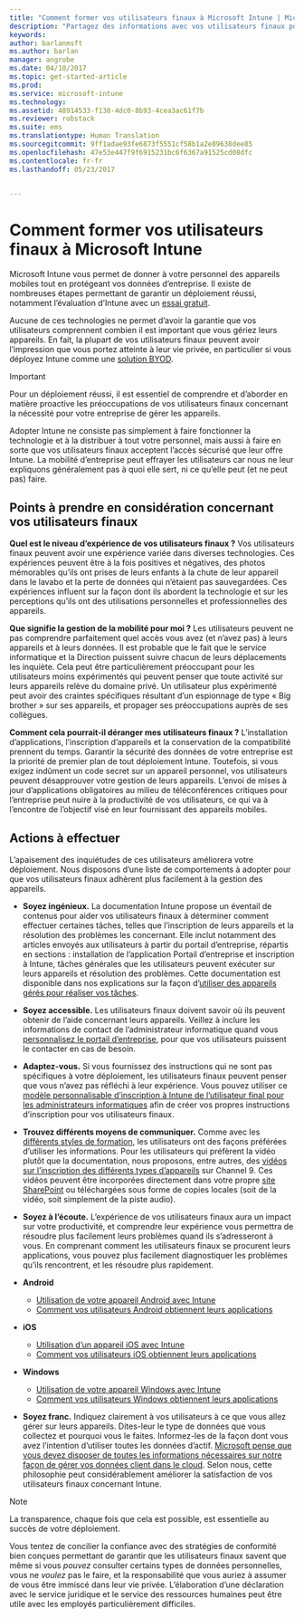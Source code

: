 ```yaml
---
title: "Comment former vos utilisateurs finaux à Microsoft Intune | Microsoft Intune"
description: "Partagez des informations avec vos utilisateurs finaux pour réussir le déploiement d’Intune."
keywords: 
author: barlanmsft
ms.author: barlan
manager: angrobe
ms.date: 04/10/2017
ms.topic: get-started-article
ms.prod: 
ms.service: microsoft-intune
ms.technology: 
ms.assetid: 48914533-f138-4dc0-8b93-4cea3ac61f7b
ms.reviewer: robstack
ms.suite: ems
ms.translationtype: Human Translation
ms.sourcegitcommit: 9ff1adae93fe6873f5551cf58b1a2e89638dee85
ms.openlocfilehash: 47e53e447f9f6915231bc6f6367a91525cd08dfc
ms.contentlocale: fr-fr
ms.lasthandoff: 05/23/2017


---
```


# <a name="how-to-educate-your-end-users-about-microsoft-intune"></a>Comment former vos utilisateurs finaux à Microsoft Intune

Microsoft Intune vous permet de donner à votre personnel des appareils mobiles tout en protégeant vos données d’entreprise. Il existe de nombreuses étapes permettant de garantir un déploiement réussi, notamment l’évaluation d’Intune avec un [essai gratuit](/intune-classic/develop/intune-app-sdk).

Aucune de ces technologies ne permet d’avoir la garantie que vos utilisateurs comprennent combien il est important que vous gériez leurs appareils. En fait, la plupart de vos utilisateurs finaux peuvent avoir l’impression que vous portez atteinte à leur vie privée, en particulier si vous déployez Intune comme une [solution BYOD](/enterprise-mobility-security/solutions/byod-design-considerations-guide).

> [!Important]
> Pour un déploiement réussi, il est essentiel de comprendre et d’aborder en matière proactive les préoccupations de vos utilisateurs finaux concernant la nécessité pour votre entreprise de gérer les appareils.

Adopter Intune ne consiste pas simplement à faire fonctionner la technologie et à la distribuer à tout votre personnel, mais aussi à faire en sorte que vos utilisateurs finaux acceptent l’accès sécurisé que leur offre Intune. La mobilité d’entreprise peut effrayer les utilisateurs car nous ne leur expliquons généralement pas à quoi elle sert, ni ce qu’elle peut (et ne peut pas) faire.

## <a name="things-to-consider-about-your-end-users"></a>Points à prendre en considération concernant vos utilisateurs finaux

__Quel est le niveau d’expérience de vos utilisateurs finaux ?__ Vos utilisateurs finaux peuvent avoir une expérience variée dans diverses technologies. Ces expériences peuvent être à la fois positives et négatives, des photos mémorables qu’ils ont prises de leurs enfants à la chute de leur appareil dans le lavabo et la perte de données qui n’étaient pas sauvegardées. Ces expériences influent sur la façon dont ils abordent la technologie et sur les perceptions qu’ils ont des utilisations personnelles et professionnelles des appareils.

__Que signifie la gestion de la mobilité pour moi ?__ Les utilisateurs peuvent ne pas comprendre parfaitement quel accès vous avez (et n’avez pas) à leurs appareils et à leurs données. Il est probable que le fait que le service informatique et la Direction puissent suivre chacun de leurs déplacements les inquiète. Cela peut être particulièrement préoccupant pour les utilisateurs moins expérimentés qui peuvent penser que toute activité sur leurs appareils relève du domaine privé. Un utilisateur plus expérimenté peut avoir des craintes spécifiques résultant d’un espionnage de type « Big brother » sur ses appareils, et propager ses préoccupations auprès de ses collègues.

__Comment cela pourrait-il déranger mes utilisateurs finaux ?__ L’installation d’applications, l’inscription d’appareils et la conservation de la compatibilité prennent du temps. Garantir la sécurité des données de votre entreprise est la priorité de premier plan de tout déploiement Intune. Toutefois, si vous exigez indûment un code secret sur un appareil personnel, vos utilisateurs peuvent désapprouver votre gestion de leurs appareils. L’envoi de mises à jour d’applications obligatoires au milieu de téléconférences critiques pour l’entreprise peut nuire à la productivité de vos utilisateurs, ce qui va à l’encontre de l’objectif visé en leur fournissant des appareils mobiles.

## <a name="things-you-should-do"></a>Actions à effectuer

L’apaisement des inquiétudes de ces utilisateurs améliorera votre déploiement. Nous disposons d’une liste de comportements à adopter pour que vos utilisateurs finaux adhèrent plus facilement à la gestion des appareils.

* __Soyez ingénieux.__ La documentation Intune propose un éventail de contenus pour aider vos utilisateurs finaux à déterminer comment effectuer certaines tâches, telles que l’inscription de leurs appareils et la résolution des problèmes les concernant. Elle inclut notamment des articles envoyés aux utilisateurs à partir du portail d’entreprise, répartis en sections : installation de l’application Portail d’entreprise et inscription à Intune, tâches générales que les utilisateurs peuvent exécuter sur leurs appareils et résolution des problèmes. Cette documentation est disponible dans nos explications sur la façon d’[utiliser des appareils gérés pour réaliser vos tâches](/intune-user-help/use-managed-devices-to-get-work-done).

* __Soyez accessible.__ Les utilisateurs finaux doivent savoir où ils peuvent obtenir de l’aide concernant leurs appareils. Veillez à inclure les informations de contact de l’administrateur informatique quand vous [personnalisez le portail d’entreprise](/intune-classic/get-started/start-with-a-paid-subscription-to-microsoft-intune-step-7), pour que vos utilisateurs puissent le contacter en cas de besoin.

* __Adaptez-vous.__ Si vous fournissez des instructions qui ne sont pas spécifiques à votre déploiement, les utilisateurs finaux peuvent penser que vous n’avez pas réfléchi à leur expérience. Vous pouvez utiliser ce [modèle personnalisable d’inscription à Intune de l’utilisateur final pour les administrateurs informatiques](https://gallery.technet.microsoft.com/office/Intune-End-User-Enrollment-3a0c9b0c) afin de créer vos propres instructions d’inscription pour vos utilisateurs finaux.

* __Trouvez différents moyens de communiquer.__ Comme avec les [différents styles de formation](https://www.umassd.edu/dss/resources/facultystaff/howtoteachandaccommodate/howtoaccommodatedifferentlearningstyles/), les utilisateurs ont des façons préférées d’utiliser les informations. Pour les utilisateurs qui préfèrent la vidéo plutôt que la documentation, nous proposons, entre autres, des [vidéos sur l’inscription des différents types d’appareils](https://channel9.msdn.com/Series/IntuneEnrollment) sur Channel 9. Ces vidéos peuvent être incorporées directement dans votre propre [site SharePoint](https://support.office.com/article/Embed-a-video-from-Office-365-Video-59e19984-c34e-4be8-889b-f6fa93910581) ou téléchargées sous forme de copies locales (soit de la vidéo, soit simplement de la piste audio).

* __Soyez à l’écoute.__ L’expérience de vos utilisateurs finaux aura un impact sur votre productivité, et comprendre leur expérience vous permettra de résoudre plus facilement leurs problèmes quand ils s’adresseront à vous. En comprenant comment les utilisateurs finaux se procurent leurs applications, vous pouvez plus facilement diagnostiquer les problèmes qu’ils rencontrent, et les résoudre plus rapidement.

* **Android**
  * [Utilisation de votre appareil Android avec Intune](https://docs.microsoft.com/intune-user-help/using-your-android-device-with-intune)
  * [Comment vos utilisateurs Android obtiennent leurs applications](how-your-android-users-get-their-apps.md)

* **iOS**
  * [Utilisation d’un appareil iOS avec Intune](https://docs.microsoft.com/intune-user-help/using-your-ios-or-macos-device-with-intune)
  * [Comment vos utilisateurs iOS obtiennent leurs applications](how-your-ios-users-get-their-apps.md)

* **Windows**
  * [Utilisation de votre appareil Windows avec Intune](https://docs.microsoft.com/intune-user-help/using-your-windows-device-with-intune)
  * [Comment vos utilisateurs Windows obtiennent leurs applications](how-your-windows-users-get-their-apps.md)

* __Soyez franc.__ Indiquez clairement à vos utilisateurs à ce que vous allez gérer sur leurs appareils. Dites-leur le type de données que vous collectez et pourquoi vous le faites. Informez-les de la façon dont vous avez l’intention d’utiliser toutes les données d’actif. [Microsoft pense que vous devez disposer de toutes les informations nécessaires sur notre façon de gérer vos données client dans le cloud](https://www.microsoft.com/trustcenter/about/transparency). Selon nous, cette philosophie peut considérablement améliorer la satisfaction de vos utilisateurs finaux concernant Intune.

>[!Note]
> La transparence, chaque fois que cela est possible, est essentielle au succès de votre déploiement.

Vous tentez de concilier la confiance avec des stratégies de conformité bien conçues permettant de garantir que les utilisateurs finaux savent que même si vous *pouvez* consulter certains types de données personnelles, vous ne *voulez* pas le faire, et la responsabilité que vous auriez à assumer de vous être immiscé dans leur vie privée. L’élaboration d’une déclaration avec le service juridique et le service des ressources humaines peut être utile avec les employés particulièrement difficiles.

